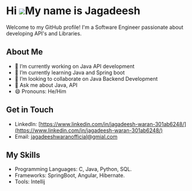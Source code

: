 Hi ![](https://user-images.githubusercontent.com/18350557/176309783-0785949b-9127-417c-8b55-ab5a4333674e.gif)My name is Jagadeesh
=================================================================================================================================
Welcome to my GitHub profile! I'm a Software Engineer passionate about developing API's and Libraries.

## About Me

- 🔭 I’m currently working on Java API development
- 🌱 I’m currently learning Java and Spring boot
- 👯 I’m looking to collaborate on Java Backend Development
- 💬 Ask me about Java, API
- 😄 Pronouns: He/Him

## Get in Touch

- LinkedIn: [https://www.linkedin.com/in/jagadeesh-waran-301ab6248/](https://www.linkedin.com/in/jagadeesh-waran-301ab6248/)
- Email: [jagadeeshwaranofficial@gmial.com](jagadeeshwaranofficial@gmial.com)

## My Skills

- Programming Languages: C, Java, Python, SQL.
- Frameworks: SpringBoot, Angular, Hibernate. 
- Tools: Intellij
  

